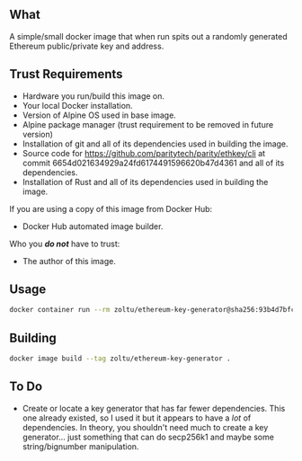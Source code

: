 ## What
A simple/small docker image that when run spits out a randomly generated Ethereum public/private key and address.

## Trust Requirements
* Hardware you run/build this image on.
* Your local Docker installation.
* Version of Alpine OS used in base image.
* Alpine package manager (trust requirement to be removed in future version)
* Installation of git and all of its dependencies used in building the image.
* Source code for https://github.com/paritytech/parity/ethkey/cli at commit 6654d021634929a24fd6174491596620b47d4361 and all of its dependencies.
* Installation of Rust and all of its dependencies used in building the image.

If you are using a copy of this image from Docker Hub:
* Docker Hub automated image builder.

Who you _**do not**_ have to trust:
* The author of this image.

## Usage
```bash
docker container run --rm zoltu/ethereum-key-generator@sha256:93b4d7bfcd95fdb720c9fdf294cfdfc4c3c18a26b45ad96534333c35ff278677
```

## Building
```bash
docker image build --tag zoltu/ethereum-key-generator .
```

## To Do
* Create or locate a key generator that has far fewer dependencies.  This one already existed, so I used it but it appears to have a _lot_ of dependencies.  In theory, you shouldn't need much to create a key generator... just something that can do secp256k1 and maybe some string/bignumber manipulation.
